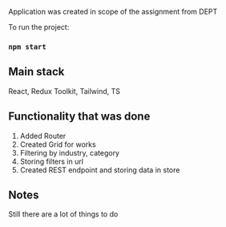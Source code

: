 Application was created in scope of the assignment from DEPT

To run the project:
### `npm start`

## Main stack
React, Redux Toolkit, Tailwind, TS

## Functionality that was done
1. Added Router
2. Created Grid for works
3. Filtering by industry, category
4. Storing filters in url
5. Created REST endpoint and storing data in store

## Notes
Still there are a lot of things to do 






